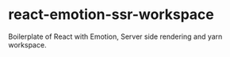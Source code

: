 # react-emotion-ssr-workspace
Boilerplate of React with Emotion, Server side rendering and yarn workspace.
